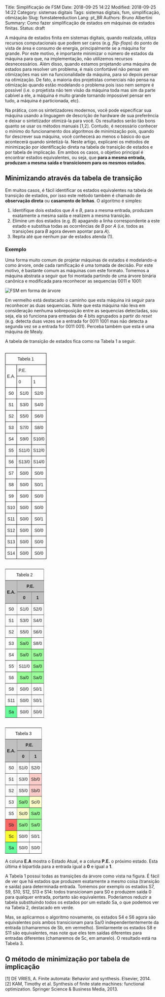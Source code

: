 Title: Simplificação de FSM
Date: 2018-09-25 14:22
Modified: 2018-09-25 14:22
Category: sistemas digitais
Tags: sistemas digitais, fsm, simplificação, otimização
Slug: fsmstatereduction
Lang: pt_BR
Authors: Bruno Albertini
Summary: Como fazer simplificação de estados em máquinas de estados finitas.
Status: draft

A máquina de estados finita em sistemas digitais, quando realizada, utiliza recursos computacionais que podem ser caros (e.g. _flip-flops_) do ponto de vista de área e consumo de energia, principalmente se a máquina for grande. Por este motivo, é importante minimizar o número de estados da máquina para que, na implementação, não utilizemos recursos desnecessários. Além disso, quando estamos projetando uma máquina de estados para resolver um problema, é mais confortável não pensar em otimizações mas sim na funcionalidade da máquina, para só depois pensar na otimização. De fato, a maioria dos projetistas comerciais não pensa na otimização quando estão modelando o problema pois isso nem sempre é possível (i.e. o projetista não tem visão da máquina toda mas sim da parte cabível a ele, a máquina é muito grande tornando impossível pensar em tudo, a máquina é particionada, etc).

Na prática, com os sintetizadores modernos, você pode especificar sua máquina usando a linguagem de descrição de hardware de sua preferência e deixar o sintetizador otimizá-la para você. Os resultados serão tão bons quanto se usar os métodos manuais [1,2]. Contudo, é necessário conhecer o mínimo do funcionamento dos algoritmos de minimização pois, quando for descrever sua máquina, você conhecerá ao menos o básico do que acontecerá quando sintetizá-la. Neste artigo, explicarei os métodos de minimização por identificação direta na tabela de transição de estados e por tabela de implicação. Em ambos os casos, o objetivo principal é encontrar estados equivalentes, ou seja, que **para a mesma entrada, produzam a mesma saída e transicionem para os mesmos estados.**

## Minimizando através da tabela de transição
Em muitos casos, é fácil identificar os estados equivalentes na tabela de transição de estados, por isso este método também é chamado de **observação direta** ou **casamento de linhas**. O algoritmo é simples:

1. Identifique dois estados que $A$ e $B$, para a mesma entrada, produzam exatamente a mesma saída e realizem a mesma transição.
2. Elimine um dos estados (e.g. $B$) apagando a linha correspondente a este estado e substitua todas as ocorrências de $B$ por $A$ (i.e. todos as transições para $B$ agora devem apontar para $A$).
3. Repita até que nenhum par de estados atenda (1).

### Exemplo

Uma forma muito comum de projetar máquinas de estados é modelando-a como árvore, onde cada ramificação é uma tomada de decisão. Por este motivo, é bastante comum as máquinas com este formato. Tomemos a máquina abstrata a seguir que foi montada partindo de uma árvore binária canônica e modificada para reconhecer as sequencias 0011 e 1001:

![FSM em forma de árvore]({filename}/images/sd/sdfsmopt2.png)

Em vermelho está destacado o caminho que esta máquina irá seguir para reconhecer as duas sequencias. Note que esta máquina não leva em consideração nenhuma sobreposição entre as sequencias detectadas, sou seja, ela só funciona para entradas de 4 bits agrupados a partir do _reset_ (e.g. detecta duas vezes se a entrada for 0011 1001 mas não detecta a segunda vez se a entrada for 0011 001). Perceba também que esta é uma máquina de Mealy.

A tabela de transição de estados fica como na Tabela 1 a seguir.

<style type="text/css">
.tg  {border-collapse:collapse;border-spacing:0px;margin-right:10px;}
.tg td{font-family:Arial, sans-serif;font-size:14px;padding:10px 5px;border-style:solid;border-width:1px;overflow:hidden;word-break:normal;border-color:black;}
.tg th{font-family:Arial, sans-serif;font-size:14px;font-weight:normal;padding:10px 5px;border-style:solid;border-width:1px;overflow:hidden;word-break:normal;border-color:black;}
.tg .tg-zlqz{font-weight:bold;background-color:#c0c0c0;border-color:inherit;text-align:center;vertical-align:top}
.tg .tg-baqh{text-align:center;vertical-align:top}
.tg .tg-3r9o{font-weight:bold;background-color:#c0c0c0;border-color:inherit;text-align:center}
.tg .tg-c3ow{border-color:inherit;text-align:center;vertical-align:top}
.tg .tg-4m7p{background-color:#9aff99;border-color:inherit;text-align:center;vertical-align:top}
.tg .tg-uuae{background-color:#67fd9a;border-color:inherit;text-align:center;vertical-align:top}
.tg .tg-vswx{background-color:#fd6864;border-color:inherit;text-align:center;vertical-align:top}
.tg .tg-fcno{background-color:#fcff2f;border-color:inherit;text-align:center;vertical-align:top}
.tg .tg-bolj{background-color:#ffccc9;border-color:inherit;text-align:center;vertical-align:top}
.tg .tg-mfhl{background-color:#ffffc7;border-color:inherit;text-align:center;vertical-align:top}
</style>
<!-- ------------------------------------------------------- -->
<table class="tg" align="left">
  <tr>
    <th class="tg-baqh" colspan="3">Tabela 1</th>
  </tr>
  <tr>
    <td class="tg-ipa1" rowspan="2">E.A.</td>
    <td class="tg-u1yq" colspan="2">P.E.</td>
  </tr>
  <tr>
    <td class="tg-u1yq">0</td>
    <td class="tg-u1yq">1</td>
  </tr>
  <tr>
    <td class="tg-baqh">S0</td>
    <td class="tg-baqh">S1/0</td>
    <td class="tg-baqh">S2/0</td>
  </tr>
  <tr>
    <td class="tg-baqh">S1</td>
    <td class="tg-baqh">S3/0</td>
    <td class="tg-baqh">S4/0</td>
  </tr>
  <tr>
    <td class="tg-baqh">S2</td>
    <td class="tg-baqh">S5/0</td>
    <td class="tg-baqh">S6/0</td>
  </tr>
  <tr>
    <td class="tg-baqh">S3</td>
    <td class="tg-baqh">S7/0</td>
    <td class="tg-baqh">S8/0</td>
  </tr>
  <tr>
    <td class="tg-baqh">S4</td>
    <td class="tg-baqh">S9/0</td>
    <td class="tg-baqh">S10/0</td>
  </tr>
  <tr>
    <td class="tg-baqh">S5</td>
    <td class="tg-baqh">S11/0</td>
    <td class="tg-baqh">S12/0</td>
  </tr>
  <tr>
    <td class="tg-baqh">S6</td>
    <td class="tg-baqh">S13/0</td>
    <td class="tg-baqh">S14/0</td>
  </tr>
  <tr>
    <td class="tg-baqh">S7</td>
    <td class="tg-baqh">S0/0</td>
    <td class="tg-baqh">S0/0</td>
  </tr>
  <tr>
    <td class="tg-baqh">S8</td>
    <td class="tg-baqh">S0/0</td>
    <td class="tg-baqh">S0/1</td>
  </tr>
  <tr>
    <td class="tg-baqh">S9</td>
    <td class="tg-baqh">S0/0</td>
    <td class="tg-baqh">S0/0</td>
  </tr>
  <tr>
    <td class="tg-baqh">S10</td>
    <td class="tg-baqh">S0/0</td>
    <td class="tg-baqh">S0/0</td>
  </tr>
  <tr>
    <td class="tg-baqh">S11</td>
    <td class="tg-baqh">S0/0</td>
    <td class="tg-baqh">S0/1</td>
  </tr>
  <tr>
    <td class="tg-baqh">S12</td>
    <td class="tg-baqh">S0/0</td>
    <td class="tg-baqh">S0/0</td>
  </tr>
  <tr>
    <td class="tg-baqh">S13</td>
    <td class="tg-baqh">S0/0</td>
    <td class="tg-baqh">S0/0</td>
  </tr>
  <tr>
    <td class="tg-baqh">S14</td>
    <td class="tg-baqh">S0/0</td>
    <td class="tg-baqh">S0/0</td>
  </tr>
</table>

<!-- ------------------------------------------------------- -->
<table class="tg" align="left">
  <tr>
    <th class="tg-c3ow" colspan="3">Tabela 2</th>
  </tr>
  <tr>
    <td class="tg-3r9o" rowspan="2">E.A.</td>
    <td class="tg-zlqz" colspan="2">P.E.</td>
  </tr>
  <tr>
    <td class="tg-zlqz">0</td>
    <td class="tg-zlqz">1</td>
  </tr>
  <tr>
    <td class="tg-c3ow">S0</td>
    <td class="tg-c3ow">S1/0</td>
    <td class="tg-c3ow">S2/0</td>
  </tr>
  <tr>
    <td class="tg-c3ow">S1</td>
    <td class="tg-c3ow">S3/0</td>
    <td class="tg-c3ow">S4/0</td>
  </tr>
  <tr>
    <td class="tg-c3ow">S2</td>
    <td class="tg-c3ow">S5/0</td>
    <td class="tg-c3ow">S6/0</td>
  </tr>
  <tr>
    <td class="tg-c3ow">S3</td>
    <td class="tg-4m7p">Sa/0</td>
    <td class="tg-c3ow">S8/0</td>
  </tr>
  <tr>
    <td class="tg-c3ow">S4</td>
    <td class="tg-4m7p">Sa/0</td>
    <td class="tg-4m7p">Sa/0</td>
  </tr>
  <tr>
    <td class="tg-c3ow">S5</td>
    <td class="tg-c3ow">S11/0</td>
    <td class="tg-4m7p">Sa/0</td>
  </tr>
  <tr>
    <td class="tg-c3ow">S6</td>
    <td class="tg-4m7p">Sa/0</td>
    <td class="tg-4m7p">Sa/0</td>
  </tr>
  <tr>
    <td class="tg-c3ow">S8</td>
    <td class="tg-c3ow">S0/0</td>
    <td class="tg-c3ow">S0/1</td>
  </tr>
  <tr>
    <td class="tg-c3ow">S11</td>
    <td class="tg-c3ow">S0/0</td>
    <td class="tg-c3ow">S0/1</td>
  </tr>
  <tr>
    <td class="tg-uuae">Sa</td>
    <td class="tg-c3ow">S0/0</td>
    <td class="tg-c3ow">S0/0</td>
  </tr>
</table>
<!-- ------------------------------------------------------- -->
<table class="tg" align="left">
  <tr>
    <th class="tg-c3ow" colspan="3">Tabela 3</th>
  </tr>
  <tr>
    <td class="tg-3r9o" rowspan="2">E.A.</td>
    <td class="tg-zlqz" colspan="2">P.E.</td>
  </tr>
  <tr>
    <td class="tg-zlqz">0</td>
    <td class="tg-zlqz">1</td>
  </tr>
  <tr>
    <td class="tg-c3ow">S0</td>
    <td class="tg-c3ow">S1/0</td>
    <td class="tg-c3ow">S2/0</td>
  </tr>
  <tr>
    <td class="tg-c3ow">S1</td>
    <td class="tg-c3ow">S3/0</td>
    <td class="tg-bolj">Sb/0</td>
  </tr>
  <tr>
    <td class="tg-c3ow">S2</td>
    <td class="tg-c3ow">S5/0</td>
    <td class="tg-bolj">Sb/0</td>
  </tr>
  <tr>
    <td class="tg-c3ow">S3</td>
    <td class="tg-4m7p">Sa/0</td>
    <td class="tg-mfhl">Sc/0</td>
  </tr>
  <tr>
    <td class="tg-c3ow">S5</td>
    <td class="tg-mfhl">Sc/0</td>
    <td class="tg-4m7p">Sa/0</td>
  </tr>
  <tr>
    <td class="tg-vswx">Sb</td>
    <td class="tg-4m7p">Sa/0</td>
    <td class="tg-4m7p">Sa/0</td>
  </tr>
  <tr>
    <td class="tg-fcno">Sc</td>
    <td class="tg-c3ow">S0/0</td>
    <td class="tg-c3ow">S0/1</td>
  </tr>
  <tr>
    <td class="tg-uuae">Sa</td>
    <td class="tg-c3ow">S0/0</td>
    <td class="tg-c3ow">S0/0</td>
  </tr>
</table>

A coluna **E.A** mostra o Estado Atual, e a coluna **P.E.** o próximo estado. Esta última é bipartida para a entrada igual a **0** e igual a **1**.

A Tabela 1 possui todas as transições da árvore como vista na figura. É fácil de ver que há estados que produzem exatamente a mesmo coisa (transição e saída) para determinada entrada. Tomemos por exemplo os estados S7, S9, S10, S12, S13 e S14: todos transicionam para S0 e produzem saída 0 para qualquer entrada, portanto são equivalentes. Poderíamos reduzir a tabela substituindo todos os estados por um estado Sa, o que podemos ver na Tabela 2, destacado em verde.

Mas, se aplicarmos o algoritmo novamente, os estados S4 e S6 agora são equivalentes pois ambos transicionam para Sa/0 independententemente da entrada (chamaremos de Sb, em vermelho). Similarmente os estados S8 e S11 são equivalentes, mas note que eles tem saídas diferentes para entradas diferentes (chamaremos de Sc, em amarelo). O resultado está na Tabela 3.



## O método de minimização por tabela de implicação


[1] DE VRIES, A. Finite automata: Behavior and synthesis. Elsevier, 2014.  
[2] KAM, Timothy et al. Synthesis of finite state machines: functional optimization. Springer Science & Business Media, 2013.

